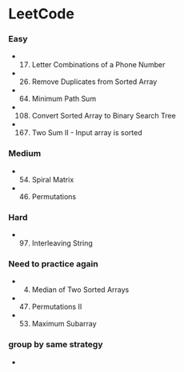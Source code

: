 # LeetCode
### Easy

* 17. Letter Combinations of a Phone Number  
* 26. Remove Duplicates from Sorted Array
* 64. Minimum Path Sum
* 108. Convert Sorted Array to Binary Search Tree
* 167. Two Sum II - Input array is sorted

### Medium
* 54. Spiral Matrix
* 46. Permutations


### Hard
* 97. Interleaving String

### Need to practice again
* 4. Median of Two Sorted Arrays
* 47. Permutations II
* 53. Maximum Subarray

### group by same strategy
* 
